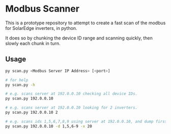 # Modbus Scanner

This is a prototype repository to attempt to create a fast scan of the modbus for SolarEdge inverters, in python.

It does so by chunking the device ID range and scanning quickly, then slowly each chunk in turn.

## Usage

```bash
py scan.py <Modbus Server IP Address> [<port>]

# for help
py scan.py -h

# e.g. scans server at 192.0.0.10 checking all device IDs.
py scan.py 192.0.0.10

# e.g. scans server at 192.0.0.10 looking for 2 inverters.
py scan.py 192.0.0.10 2

# e.g. scans ids 1,5,6,7,8,9 using server at 192.0.0.10, and dump first 20 bytes of response
py scan.py 192.0.0.10 -d 1,5,6-9 -x 20

```
